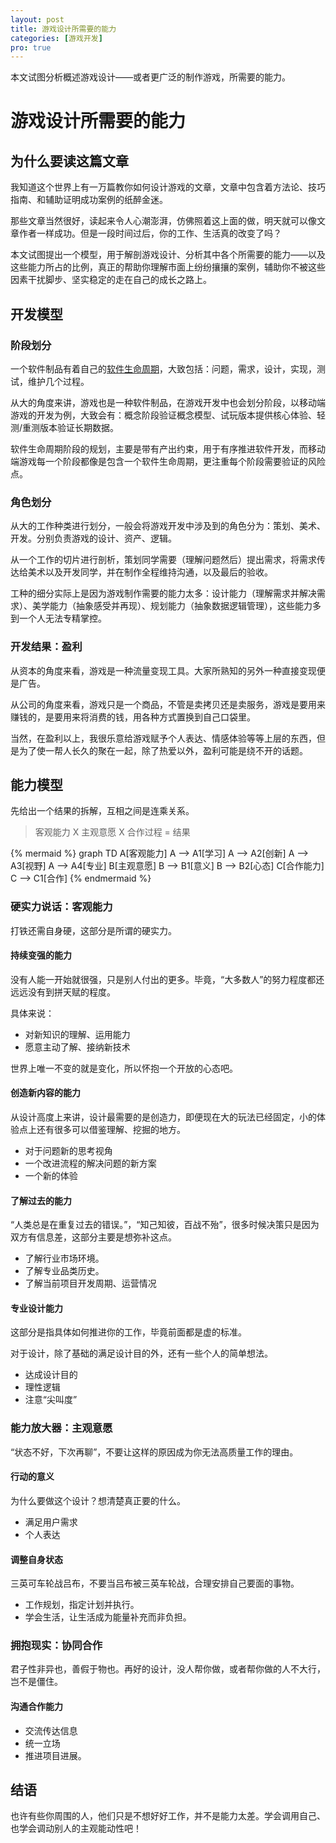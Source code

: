 ```yaml
---
layout: post
title: 游戏设计所需要的能力
categories: [游戏开发]
pro: true
---
```


本文试图分析概述游戏设计——或者更广泛的制作游戏，所需要的能力。


# 游戏设计所需要的能力


<!-- ## Why Read This / 为什么要读这篇文章 -->
## 为什么要读这篇文章


我知道这个世界上有一万篇教你如何设计游戏的文章，文章中包含着方法论、技巧指南、和辅助证明成功案例的纸醉金迷。

那些文章当然很好，读起来令人心潮澎湃，仿佛照着这上面的做，明天就可以像文章作者一样成功。但是一段时间过后，你的工作、生活真的改变了吗？


本文试图提出一个模型，用于解剖游戏设计、分析其中各个所需要的能力——以及这些能力所占的比例，真正的帮助你理解市面上纷纷攘攘的案例，辅助你不被这些因素干扰脚步、坚实稳定的走在自己的成长之路上。


<!-- ## Development Model / 开发模型 -->
## 开发模型


<!-- ### Stage Division / 阶段划分 -->
### 阶段划分


一个软件制品有着自己的[软件生命周期](https://wiki.mbalib.com/wiki/%E8%BD%AF%E4%BB%B6%E7%94%9F%E5%91%BD%E5%91%A8%E6%9C%9F)，大致包括：问题，需求，设计，实现，测试，维护几个过程。

从大的角度来讲，游戏也是一种软件制品，在游戏开发中也会划分阶段，以移动端游戏的开发为例，大致会有：概念阶段验证概念模型、试玩版本提供核心体验、轻测/重测版本验证长期数据。

软件生命周期阶段的规划，主要是带有产出约束，用于有序推进软件开发，而移动端游戏每一个阶段都像是包含一个软件生命周期，更注重每个阶段需要验证的风险点。


<!-- ### Role Division / 角色划分 -->
### 角色划分


从大的工作种类进行划分，一般会将游戏开发中涉及到的角色分为：策划、美术、开发。分别负责游戏的设计、资产、逻辑。

从一个工作的切片进行剖析，策划同学需要（理解问题然后）提出需求，将需求传达给美术以及开发同学，并在制作全程维持沟通，以及最后的验收。

工种的细分实际上是因为游戏制作需要的能力太多：设计能力（理解需求并解决需求）、美学能力（抽象感受并再现）、规划能力（抽象数据逻辑管理），这些能力多到一个人无法专精掌控。


<!-- ### Result / 开发结果：盈利 -->
### 开发结果：盈利


从资本的角度来看，游戏是一种流量变现工具。大家所熟知的另外一种直接变现便是广告。

从公司的角度来看，游戏只是一个商品，不管是卖拷贝还是卖服务，游戏是要用来赚钱的，是要用来将消费的钱，用各种方式置换到自己口袋里。

当然，在盈利以上，我很乐意给游戏赋予个人表达、情感体验等等上层的东西，但是为了使一帮人长久的聚在一起，除了热爱以外，盈利可能是绕不开的话题。


<!-- ## Ability Model / 能力模型 -->
## 能力模型


先给出一个结果的拆解，互相之间是连乘关系。

> 客观能力 X 主观意愿 X 合作过程 = 结果

{% mermaid %}
graph TD
    A[客观能力]
    A --> A1[学习]
    A --> A2[创新]
    A --> A3[视野]
    A --> A4[专业]
    B[主观意愿]
    B --> B1[意义]
    B --> B2[心态]
    C[合作能力]
    C --> C1[合作]
{% endmermaid %}


<!-- ### Pure Ability / 硬实力说话：客观能力 -->
### 硬实力说话：客观能力


打铁还需自身硬，这部分是所谓的硬实力。


#### 持续变强的能力

没有人能一开始就很强，只是别人付出的更多。毕竟，“大多数人”的努力程度都还远远没有到拼天赋的程度。

具体来说：

+ 对新知识的理解、运用能力
+ 愿意主动了解、接纳新技术

世界上唯一不变的就是变化，所以怀抱一个开放的心态吧。


#### 创造新内容的能力

从设计高度上来讲，设计最需要的是创造力，即便现在大的玩法已经固定，小的体验点上还有很多可以借鉴理解、挖掘的地方。

+ 对于问题新的思考视角
+ 一个改进流程的解决问题的新方案
+ 一个新的体验


#### 了解过去的能力

“人类总是在重复过去的错误。”，“知己知彼，百战不殆”，很多时候决策只是因为双方有信息差，这部分主要是想弥补这点。

+ 了解行业市场环境。
+ 了解专业品类历史。
+ 了解当前项目开发周期、运营情况


#### 专业设计能力

这部分是指具体如何推进你的工作，毕竟前面都是虚的标准。

对于设计，除了基础的满足设计目的外，还有一些个人的简单想法。

+ 达成设计目的
+ 理性逻辑
+ 注意“尖叫度”


<!-- ### Mood / 能力放大器：主观意愿 -->
### 能力放大器：主观意愿


“状态不好，下次再聊”，不要让这样的原因成为你无法高质量工作的理由。


#### 行动的意义

为什么要做这个设计？想清楚真正要的什么。

+ 满足用户需求
+ 个人表达


#### 调整自身状态

三英可车轮战吕布，不要当吕布被三英车轮战，合理安排自己要面的事物。

+ 工作规划，指定计划并执行。
+ 学会生活，让生活成为能量补充而非负担。


<!-- ### Cooperation / 拥抱现实：协同合作 -->
### 拥抱现实：协同合作


君子性非异也，善假于物也。再好的设计，没人帮你做，或者帮你做的人不大行，岂不是僵住。


#### 沟通合作能力

+ 交流传达信息
+ 统一立场
+ 推进项目进展。


<!-- ## The End / 结语 -->
## 结语


也许有些你周围的人，他们只是不想好好工作，并不是能力太差。学会调用自己、也学会调动别人的主观能动性吧！
